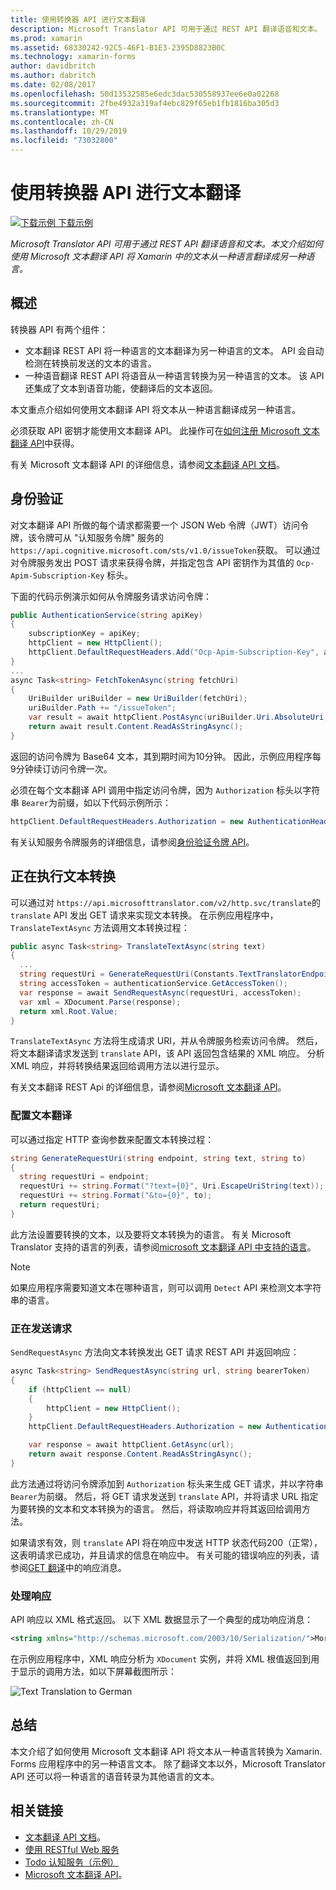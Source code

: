 ```yaml
---
title: 使用转换器 API 进行文本翻译
description: Microsoft Translator API 可用于通过 REST API 翻译语音和文本。 本文介绍如何使用 Microsoft 文本翻译 API 将 Xamarin 中的文本从一种语言翻译成另一种语言。
ms.prod: xamarin
ms.assetid: 68330242-92C5-46F1-B1E3-2395D8823B0C
ms.technology: xamarin-forms
author: davidbritch
ms.author: dabritch
ms.date: 02/08/2017
ms.openlocfilehash: 50d13532585e6edc3dac530558937ee6e0a02268
ms.sourcegitcommit: 2fbe4932a319af4ebc829f65eb1fb1816ba305d3
ms.translationtype: MT
ms.contentlocale: zh-CN
ms.lasthandoff: 10/29/2019
ms.locfileid: "73032800"
---
```

# <a name="text-translation-using-the-translator-api"></a>使用转换器 API 进行文本翻译

[![下载示例](~/media/shared/download.png) 下载示例](https://docs.microsoft.com/samples/xamarin/xamarin-forms-samples/webservices-todocognitiveservices)

_Microsoft Translator API 可用于通过 REST API 翻译语音和文本。本文介绍如何使用 Microsoft 文本翻译 API 将 Xamarin 中的文本从一种语言翻译成另一种语言。_

## <a name="overview"></a>概述

转换器 API 有两个组件：

- 文本翻译 REST API 将一种语言的文本翻译为另一种语言的文本。 API 会自动检测在转换前发送的文本的语言。
- 一种语音翻译 REST API 将语音从一种语言转换为另一种语言的文本。 该 API 还集成了文本到语音功能，使翻译后的文本返回。

本文重点介绍如何使用文本翻译 API 将文本从一种语言翻译成另一种语言。

必须获取 API 密钥才能使用文本翻译 API。 此操作可在[如何注册 Microsoft 文本翻译 API](/azure/cognitive-services/translator/translator-text-how-to-signup/)中获得。

有关 Microsoft 文本翻译 API 的详细信息，请参阅[文本翻译 API 文档](/azure/cognitive-services/translator/)。

## <a name="authentication"></a>身份验证

对文本翻译 API 所做的每个请求都需要一个 JSON Web 令牌（JWT）访问令牌，该令牌可从 "认知服务令牌" 服务的 `https://api.cognitive.microsoft.com/sts/v1.0/issueToken`获取。 可以通过对令牌服务发出 POST 请求来获得令牌，并指定包含 API 密钥作为其值的 `Ocp-Apim-Subscription-Key` 标头。

下面的代码示例演示如何从令牌服务请求访问令牌：

```csharp
public AuthenticationService(string apiKey)
{
    subscriptionKey = apiKey;
    httpClient = new HttpClient();
    httpClient.DefaultRequestHeaders.Add("Ocp-Apim-Subscription-Key", apiKey);
}
...
async Task<string> FetchTokenAsync(string fetchUri)
{
    UriBuilder uriBuilder = new UriBuilder(fetchUri);
    uriBuilder.Path += "/issueToken";
    var result = await httpClient.PostAsync(uriBuilder.Uri.AbsoluteUri, null);
    return await result.Content.ReadAsStringAsync();
}
```

返回的访问令牌为 Base64 文本，其到期时间为10分钟。 因此，示例应用程序每9分钟续订访问令牌一次。

必须在每个文本翻译 API 调用中指定访问令牌，因为 `Authorization` 标头以字符串 `Bearer`为前缀，如以下代码示例所示：

```csharp
httpClient.DefaultRequestHeaders.Authorization = new AuthenticationHeaderValue("Bearer", bearerToken);
```

有关认知服务令牌服务的详细信息，请参阅[身份验证令牌 API](https://docs.microsofttranslator.com/oauth-token.html)。

## <a name="performing-text-translation"></a>正在执行文本转换

可以通过对 `https://api.microsofttranslator.com/v2/http.svc/translate`的 `translate` API 发出 GET 请求来实现文本转换。 在示例应用程序中，`TranslateTextAsync` 方法调用文本转换过程：

```csharp
public async Task<string> TranslateTextAsync(string text)
{
  ...
  string requestUri = GenerateRequestUri(Constants.TextTranslatorEndpoint, text, "en", "de");
  string accessToken = authenticationService.GetAccessToken();
  var response = await SendRequestAsync(requestUri, accessToken);
  var xml = XDocument.Parse(response);
  return xml.Root.Value;
}
```

`TranslateTextAsync` 方法将生成请求 URI，并从令牌服务检索访问令牌。 然后，将文本翻译请求发送到 `translate` API，该 API 返回包含结果的 XML 响应。 分析 XML 响应，并将转换结果返回给调用方法以进行显示。

有关文本翻译 REST Api 的详细信息，请参阅[Microsoft 文本翻译 API](https://docs.microsofttranslator.com/text-translate.html)。

### <a name="configuring-text-translation"></a>配置文本翻译

可以通过指定 HTTP 查询参数来配置文本转换过程：

```csharp
string GenerateRequestUri(string endpoint, string text, string to)
{
  string requestUri = endpoint;
  requestUri += string.Format("?text={0}", Uri.EscapeUriString(text));
  requestUri += string.Format("&to={0}", to);
  return requestUri;
}
```

此方法设置要转换的文本，以及要将文本转换为的语言。 有关 Microsoft Translator 支持的语言的列表，请参阅[microsoft 文本翻译 API 中支持的语言](/azure/cognitive-services/translator/languages/)。

> [!NOTE]
> 如果应用程序需要知道文本在哪种语言，则可以调用 `Detect` API 来检测文本字符串的语言。

### <a name="sending-the-request"></a>正在发送请求

`SendRequestAsync` 方法向文本转换发出 GET 请求 REST API 并返回响应：

```csharp
async Task<string> SendRequestAsync(string url, string bearerToken)
{
    if (httpClient == null)
    {
        httpClient = new HttpClient();
    }
    httpClient.DefaultRequestHeaders.Authorization = new AuthenticationHeaderValue("Bearer", bearerToken);

    var response = await httpClient.GetAsync(url);
    return await response.Content.ReadAsStringAsync();
}
```

此方法通过将访问令牌添加到 `Authorization` 标头来生成 GET 请求，并以字符串 `Bearer`为前缀。 然后，将 GET 请求发送到 `translate` API，并将请求 URL 指定为要转换的文本和文本转换为的语言。 然后，将读取响应并将其返回给调用方法。

如果请求有效，则 `translate` API 将在响应中发送 HTTP 状态代码200（正常），这表明请求已成功，并且请求的信息在响应中。 有关可能的错误响应的列表，请参阅[GET 翻译](https://docs.microsofttranslator.com/text-translate.html#!/default/get_Translate)中的响应消息。

### <a name="processing-the-response"></a>处理响应

API 响应以 XML 格式返回。 以下 XML 数据显示了一个典型的成功响应消息：

```xml
<string xmlns="http://schemas.microsoft.com/2003/10/Serialization/">Morgen kaufen gehen ein</string>
```

在示例应用程序中，XML 响应分析为 `XDocument` 实例，并将 XML 根值返回到用于显示的调用方法，如以下屏幕截图所示：

![](text-translation-images/text-translation.png "Text Translation to German")

## <a name="summary"></a>总结

本文介绍了如何使用 Microsoft 文本翻译 API 将文本从一种语言转换为 Xamarin. Forms 应用程序中的另一种语言文本。 除了翻译文本以外，Microsoft Translator API 还可以将一种语言的语音转录为其他语言的文本。

## <a name="related-links"></a>相关链接

- [文本翻译 API 文档](/azure/cognitive-services/translator/)。
- [使用 RESTful Web 服务](~/xamarin-forms/data-cloud/web-services/rest.md)
- [Todo 认知服务（示例）](https://docs.microsoft.com/samples/xamarin/xamarin-forms-samples/webservices-todocognitiveservices)
- [Microsoft 文本翻译 API](https://docs.microsofttranslator.com/text-translate.html)。

